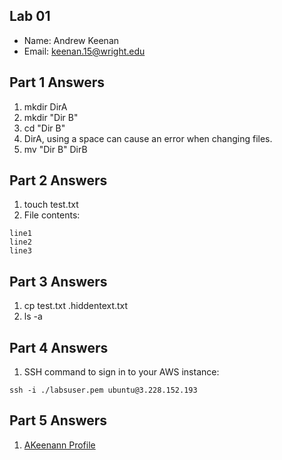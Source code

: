 ## Lab 01

- Name: Andrew Keenan
- Email: keenan.15@wright.edu

## Part 1 Answers

1. mkdir DirA
2. mkdir "Dir B"
3. cd "Dir B"
4. DirA, using a space can cause an error when changing files.
5. mv "Dir B" DirB

## Part 2 Answers

1. touch test.txt
2. File contents:

```
line1
line2
line3
```

## Part 3 Answers

1. cp test.txt .hiddentext.txt
2. ls -a

## Part 4 Answers

1. SSH command to sign in to your AWS instance:

```
ssh -i ./labsuser.pem ubuntu@3.228.152.193
```

## Part 5 Answers

1. [AKeenann Profile](https://github.com/AKeenann)
